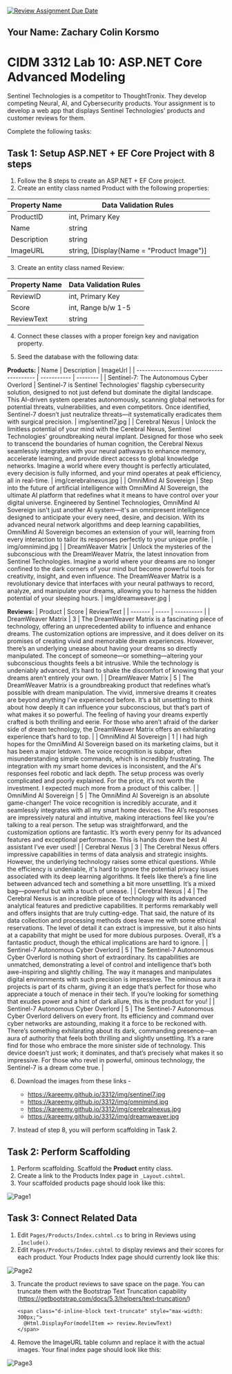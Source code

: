 [![Review Assignment Due Date](https://classroom.github.com/assets/deadline-readme-button-22041afd0340ce965d47ae6ef1cefeee28c7c493a6346c4f15d667ab976d596c.svg)](https://classroom.github.com/a/atCat4I4)
## Your Name: Zachary Colin Korsmo


# CIDM 3312 Lab 10: ASP.NET Core Advanced Modeling

Sentinel Technologies is a competitor to ThoughtTronix. They develop competing Neural, AI, and Cybersecurity products. Your assignment is to develop a web app that displays Sentinel Technologies' products and customer reviews for them.

Complete the following tasks:

## Task 1: Setup ASP.NET + EF Core Project with 8 steps
1. Follow the 8 steps to create an ASP.NET + EF Core project.
2. Create an entity class named Product with the following properties:

  | Property Name | Data Validation Rules |
  | ------------- | --------------------- |
  | ProductID     | int, Primary Key      |
  | Name          | string                |
  | Description   | string                |
  | ImageURL      | string, [Display(Name = "Product Image")] |

3. Create an entity class named Review:

  | Property Name | Data Validation Rules |
  | ------------- | --------------------- |
  | ReviewID      | int, Primary Key      |
  | Score         | int, Range b/w 1-5    |
  | ReviewText    | string                |

4. Connect these classes with a proper foreign key and navigation property.

5. Seed the database with the following data:

**Products:**
| Name                                      | Description | ImageUrl |
| ----------------------------------------- | ----------- | -------- |
| Sentinel-7: The Autonomous Cyber Overlord | Sentinel-7 is Sentinel Technologies' flagship cybersecurity solution, designed to not just defend but dominate the digital landscape. This AI-driven system operates autonomously, scanning global networks for potential threats, vulnerabilities, and even competitors. Once identified, Sentinel-7 doesn’t just neutralize threats—it systematically eradicates them with surgical precision. | img/sentinel7.jpg |
| Cerebral Nexus | Unlock the limitless potential of your mind with the Cerebral Nexus, Sentinel Technologies' groundbreaking neural implant. Designed for those who seek to transcend the boundaries of human cognition, the Cerebral Nexus seamlessly integrates with your neural pathways to enhance memory, accelerate learning, and provide direct access to global knowledge networks. Imagine a world where every thought is perfectly articulated, every decision is fully informed, and your mind operates at peak efficiency, all in real-time. | img/cerebralnexus.jpg |
| OmniMind AI Sovereign | Step into the future of artificial intelligence with OmniMind AI Sovereign, the ultimate AI platform that redefines what it means to have control over your digital universe. Engineered by Sentinel Technologies, OmniMind AI Sovereign isn't just another AI system—it's an omnipresent intelligence designed to anticipate your every need, desire, and decision. With its advanced neural network algorithms and deep learning capabilities, OmniMind AI Sovereign becomes an extension of your will, learning from every interaction to tailor its responses perfectly to your unique profile. | img/omnimind.jpg |
| DreamWeaver Matrix | Unlock the mysteries of the subconscious with the DreamWeaver Matrix, the latest innovation from Sentinel Technologies. Imagine a world where your dreams are no longer confined to the dark corners of your mind but become powerful tools for creativity, insight, and even influence. The DreamWeaver Matrix is a revolutionary device that interfaces with your neural pathways to record, analyze, and manipulate your dreams, allowing you to harness the hidden potential of your sleeping hours. | img/dreamweaver.jpg |

**Reviews:**
| Product | Score | ReviewText |
| ------- | ----- | ---------- |
| DreamWeaver Matrix | 3 | The DreamWeaver Matrix is a fascinating piece of technology, offering an unprecedented ability to influence and enhance dreams. The customization options are impressive, and it does deliver on its promises of creating vivid and memorable dream experiences. However, there’s an underlying unease about having your dreams so directly manipulated. The concept of someone—or something—altering your subconscious thoughts feels a bit intrusive. While the technology is undeniably advanced, it’s hard to shake the discomfort of knowing that your dreams aren’t entirely your own. |
| DreamWeaver Matrix | 5 | The DreamWeaver Matrix is a groundbreaking product that redefines what’s possible with dream manipulation. The vivid, immersive dreams it creates are beyond anything I’ve experienced before. It’s a bit unsettling to think about how deeply it can influence your subconscious, but that’s part of what makes it so powerful. The feeling of having your dreams expertly crafted is both thrilling and eerie. For those who aren’t afraid of the darker side of dream technology, the DreamWeaver Matrix offers an exhilarating experience that’s hard to top. |
| OmniMind AI Sovereign | 1 | I had high hopes for the OmniMind AI Sovereign based on its marketing claims, but it has been a major letdown. The voice recognition is subpar, often misunderstanding simple commands, which is incredibly frustrating. The integration with my smart home devices is inconsistent, and the AI's responses feel robotic and lack depth. The setup process was overly complicated and poorly explained. For the price, it’s not worth the investment. I expected much more from a product of this caliber. |
| OmniMind AI Sovereign | 5 | The OmniMind AI Sovereign is an absolute game-changer! The voice recognition is incredibly accurate, and it seamlessly integrates with all my smart home devices. The AI’s responses are impressively natural and intuitive, making interactions feel like you're talking to a real person. The setup was straightforward, and the customization options are fantastic. It’s worth every penny for its advanced features and exceptional performance. This is hands down the best AI assistant I’ve ever used! |
| Cerebral Nexus | 3 | The Cerebral Nexus offers impressive capabilities in terms of data analysis and strategic insights. However, the underlying technology raises some ethical questions. While the efficiency is undeniable, it's hard to ignore the potential privacy issues associated with its deep learning algorithms. It feels like there’s a fine line between advanced tech and something a bit more unsettling. It’s a mixed bag—powerful but with a touch of unease. |
| Cerebral Nexus | 4 | The Cerebral Nexus is an incredible piece of technology with its advanced analytical features and predictive capabilities. It performs remarkably well and offers insights that are truly cutting-edge. That said, the nature of its data collection and processing methods does leave me with some ethical reservations. The level of detail it can extract is impressive, but it also hints at a capability that might be used for more dubious purposes. Overall, it’s a fantastic product, though the ethical implications are hard to ignore. |
| Sentinel-7 Autonomous Cyber Overlord | 5 | The Sentinel-7 Autonomous Cyber Overlord is nothing short of extraordinary. Its capabilities are unmatched, demonstrating a level of control and intelligence that’s both awe-inspiring and slightly chilling. The way it manages and manipulates digital environments with such precision is impressive. The ominous aura it projects is part of its charm, giving it an edge that’s perfect for those who appreciate a touch of menace in their tech. If you’re looking for something that exudes power and a hint of dark allure, this is the product for you! |
| Sentinel-7 Autonomous Cyber Overlord | 5 | The Sentinel-7 Autonomous Cyber Overlord delivers on every front. Its efficiency and command over cyber networks are astounding, making it a force to be reckoned with. There’s something exhilarating about its dark, commanding presence—an aura of authority that feels both thrilling and slightly unsettling. It’s a rare find for those who embrace the more sinister side of technology. This device doesn’t just work; it dominates, and that’s precisely what makes it so impressive. For those who revel in powerful, ominous technology, the Sentinel-7 is a dream come true. |

6. Download the images from these links -
   * https://kareemy.github.io/3312/img/sentinel7.jpg
   * https://kareemy.github.io/3312/img/omnimind.jpg
   * https://kareemy.github.io/3312/img/cerebralnexus.jpg
   * https://kareemy.github.io/3312/img/dreamweaver.jpg
     
8. Instead of step 8, you will perform scaffolding in Task 2.

## Task 2: Perform Scaffolding
1. Perform scaffolding. Scaffold the **Product** entity class.
2. Create a link to the Products Index page in `_Layout.cshtml`.
3. Your scaffolded products page should look like this:

![Page1](https://i.imgur.com/HkhXxKm.png)

## Task 3: Connect Related Data
1. Edit `Pages/Products/Index.cshtml.cs` to bring in Reviews using `.Include()`.
2. Edit `Pages/Products/Index.cshtml` to display reviews and their scores for each product. Your Products Index page should currently look like this:

![Page2](https://i.imgur.com/WJKvHqC.png)

3. Truncate the product reviews to save space on the page. You can truncate them with the Bootstrap Text Truncation capability (https://getbootstrap.com/docs/5.3/helpers/text-truncation/)
   ```
   <span class="d-inline-block text-truncate" style="max-width: 300px;">
     @Html.DisplayFor(modelItem => review.ReviewText)
   </span>
   ```
4. Remove the ImageURL table column and replace it with the actual images. Your final index page should look like this:

![Page3](https://i.imgur.com/BsbwvLN.png)
